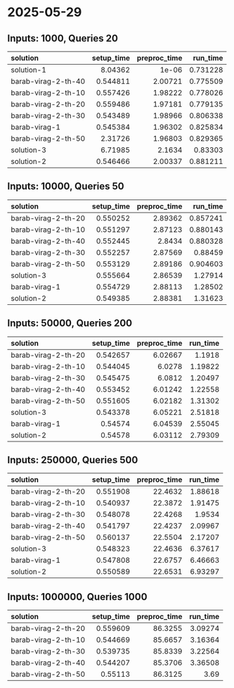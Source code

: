# 2025-05-29

## Inputs: 1000, Queries 20

| solution            |   setup_time |   preproc_time |   run_time |
|:--------------------|-------------:|---------------:|-----------:|
| solution-1          |     8.04362  |        1e-06   |   0.731228 |
| barab-virag-2-th-40 |     0.544811 |        2.00721 |   0.775509 |
| barab-virag-2-th-10 |     0.557426 |        1.98222 |   0.778026 |
| barab-virag-2-th-20 |     0.559486 |        1.97181 |   0.779135 |
| barab-virag-2-th-30 |     0.543489 |        1.98966 |   0.806338 |
| barab-virag-1       |     0.545384 |        1.96302 |   0.825834 |
| barab-virag-2-th-50 |     2.31726  |        1.96803 |   0.829365 |
| solution-3          |     6.71985  |        2.1634  |   0.83303  |
| solution-2          |     0.546466 |        2.00337 |   0.881211 |

## Inputs: 10000, Queries 50

| solution            |   setup_time |   preproc_time |   run_time |
|:--------------------|-------------:|---------------:|-----------:|
| barab-virag-2-th-20 |     0.550252 |        2.89362 |   0.857241 |
| barab-virag-2-th-10 |     0.551297 |        2.87123 |   0.880143 |
| barab-virag-2-th-40 |     0.552445 |        2.8434  |   0.880328 |
| barab-virag-2-th-30 |     0.552257 |        2.87569 |   0.88459  |
| barab-virag-2-th-50 |     0.553129 |        2.89186 |   0.904603 |
| solution-3          |     0.555664 |        2.86539 |   1.27914  |
| barab-virag-1       |     0.554729 |        2.88113 |   1.28502  |
| solution-2          |     0.549385 |        2.88381 |   1.31623  |

## Inputs: 50000, Queries 200

| solution            |   setup_time |   preproc_time |   run_time |
|:--------------------|-------------:|---------------:|-----------:|
| barab-virag-2-th-20 |     0.542657 |        6.02667 |    1.1918  |
| barab-virag-2-th-10 |     0.544045 |        6.0278  |    1.19822 |
| barab-virag-2-th-30 |     0.545475 |        6.0812  |    1.20497 |
| barab-virag-2-th-40 |     0.553452 |        6.01242 |    1.22558 |
| barab-virag-2-th-50 |     0.551605 |        6.02182 |    1.31302 |
| solution-3          |     0.543378 |        6.05221 |    2.51818 |
| barab-virag-1       |     0.54574  |        6.04539 |    2.55045 |
| solution-2          |     0.54578  |        6.03112 |    2.79309 |

## Inputs: 250000, Queries 500

| solution            |   setup_time |   preproc_time |   run_time |
|:--------------------|-------------:|---------------:|-----------:|
| barab-virag-2-th-20 |     0.551908 |        22.4632 |    1.88618 |
| barab-virag-2-th-10 |     0.540937 |        22.3872 |    1.91475 |
| barab-virag-2-th-30 |     0.548078 |        22.4268 |    1.9534  |
| barab-virag-2-th-40 |     0.541797 |        22.4237 |    2.09967 |
| barab-virag-2-th-50 |     0.560137 |        22.5504 |    2.17207 |
| solution-3          |     0.548323 |        22.4636 |    6.37617 |
| barab-virag-1       |     0.547808 |        22.6757 |    6.46663 |
| solution-2          |     0.550589 |        22.6531 |    6.93297 |

## Inputs: 1000000, Queries 1000

| solution            |   setup_time |   preproc_time |   run_time |
|:--------------------|-------------:|---------------:|-----------:|
| barab-virag-2-th-20 |     0.559609 |        86.3255 |    3.09274 |
| barab-virag-2-th-10 |     0.544669 |        85.6657 |    3.16364 |
| barab-virag-2-th-30 |     0.539735 |        85.8339 |    3.22564 |
| barab-virag-2-th-40 |     0.544207 |        85.3706 |    3.36508 |
| barab-virag-2-th-50 |     0.55113  |        86.3125 |    3.69    |